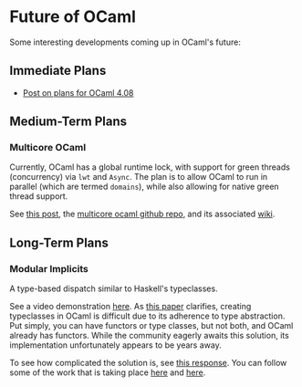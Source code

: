 # Future of OCaml

Some interesting developments coming up in OCaml's future:

## Immediate Plans
* [Post on plans for OCaml 4.08](https://blog.janestreet.com/plans-for-ocaml-408/)

## Medium-Term Plans

### Multicore OCaml

Currently, OCaml has a global runtime lock,
with support for green threads (concurrency) via `lwt` and `Async`.
The plan is to allow OCaml to run in parallel (which are termed `domains`),
while also allowing for native green thread support.

See [this post](https://discuss.ocaml.org/t/ocaml-multicore-report-on-a-june-2018-development-meeting-in-paris/2202),
the [multicore ocaml github repo](https://github.com/ocamllabs/ocaml-multicore),
and its associated [wiki](https://github.com/ocamllabs/ocaml-multicore/wiki).

## Long-Term Plans

### Modular Implicits

A type-based dispatch similar to Haskell's typeclasses.

See a video demonstration [here](https://www.youtube.com/watch?v=3wVUXTd4WNc).
As [this paper](https://arxiv.org/pdf/1512.01895.pdf) clarifies,
creating typeclasses in OCaml is difficult due to its adherence to
type abstraction.
Put simply, you can have functors or type classes, but not both, and OCaml already has functors.
While the community eagerly awaits this solution, its implementation unfortunately appears to be years away.

To see how complicated the solution is, see [this response](https://discuss.ocaml.org/t/modular-implicits/144/18).
You can follow some of the work that is taking place [here](https://github.com/lpw25/implicits-module-system)
and [here](https://github.com/ocamllabs/ocaml-modular-implicits).

